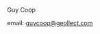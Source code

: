 Guy Coop 

email: guycoop@geollect.com

<!---
guycoop-geollect/guycoop-geollect is a ✨ special ✨ repository because its `README.md` (this file) appears on your GitHub profile.
You can click the Preview link to take a look at your changes.
--->
